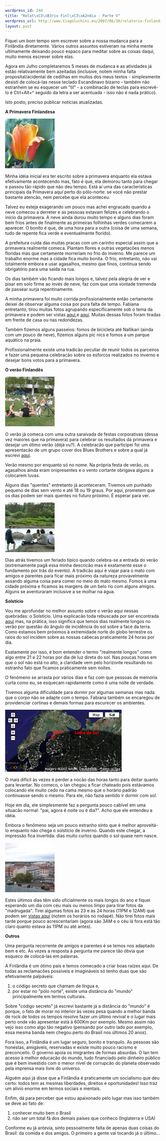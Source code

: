```yaml
--- 
wordpress_id: 244
title: "Relat\xC3\xB3rio Finl\xC3\xA2ndia - Parte V"
wordpress_url: http://www.tiagoluchini.eu/2007/06/30/relatorio-finlandia-parte-v/
layout: post
---
```

Fiquei um bom tempo sem escrever sobre a nossa mudanca para a Finlândia diretamente. Vários outros assuntos estiveram na minha mente ultimamente deixando pouco espaco para meditar sobre as coisas daqui, muito menos escrever sobre elas.

Agora em Julho completaremos 5 meses de mudanca e as atividades já estão relativamente bem azeitadas (inclusive, notem minha falta proposital/acidental de cedilhas em muitos dos meus textos - simplesmente desisti de colocá-las nesse teclado Escandinavo bizarro - também não estranhem se eu esquecer um "til" - a combinacão de teclas para escrevê-lo é Ctrl+Alt+^ seguido da letra a ser acentuada - isso não é nada prático).

Isto posto, preciso publicar notícias atualizadas.

**A Primavera Finlandesa**

![Primavera](/wp-content/uploads/2007/06/primavera.jpg)

Minha idéia inicial era ter escrito sobre a primavera enquanto ela estava efetivamente acontecendo mas, fato é que, ela demorou tanto para chegar e passou tão rápido que não deu tempo. Está aí uma das características principais da Primavera aqui perto do pólo-norte: se você não prestar bastante atencão, nem percebe que ela aconteceu.

Talvez eu esteja exagerando um pouco mas achei engracado quando a neve comecou a derreter e as pessoas estavam felizes e celebrando o início da primavera. A neve ainda durou muito tempo e alguns dias foram bem frios antes de finalmente as primeiras folhinhas verdes comecarem a aparecer. O bonito é que, de uma hora para a outra (coisa de uma semana, tudo de repente fica verde e eventualmente florido).

A prefeitura cuida das muitas pracas com um carinho especial assim que a primavera realmente comeca. Plantam flores e outras vegetacões menos floridas mas que certamente morreriam no frio do inverno. Me parece um trabalho enorme mas a cidade fica muito bonita. O frio, entretanto, não vai totalmente embora e usar agasalhos, mesmo que finos, continua sendo obrigatório para uma saída na rua.

Os dias também vão ficando mais longos e, talvez pela alegria de ver e pisar em solo firme ao invés de neve, faz com que uma vontade tremenda de passear surja repentinamente.

A minha primavera foi muito corrida profissionalmente então certamente deixei de observar alguma coisa por pura falta de tempo. Fabiana entretanto, tirou muitas fotos agrupando especificamente sob o tema da primavera e podem ser vistas <a href="http://picasaweb.google.com/fabiana.luchini/0604FotosDaPrimavera" target="_blank">aqui </a>e <a href="http://picasaweb.google.com/fabiana.luchini/PrimaveraFlorida" target="_blank">aqui</a>. Muitas dessas fotos foram tiradas em frente de casa ou nas redondezas.

Também fizemos alguns passeios: fomos de bicicleta até Nallikari (ainda com um pouco de neve), fizemos alguns pic nics e fomos a um parque aquático na praia.

Profissionalmente existe uma tradicão peculiar de reunir todos os parceiros e fazer uma pequena celebracão sobre os esforcos realizados no inverno e desejar bons votos para a primavera.

**O verão Finlandês**

![Verão](/wp-content/uploads/2007/06/summer.jpg)

O verão já comeca com uma outra saraivada de festas corporativas (dessa vez maiores que na primavera) para celebrar os resultados da primavera e desejar um ótimo verão (déjà vu?). A celebracão que participei foi uma apresentacão de um grupo cover dos Blues Brothers e sobre a qual já escrevi [aqui](/2007/06/15/blues-brothers/).

Verão mesmo por enquanto só no nome. Na própria festa de verão, os agasalhos ainda eram onipresentes e o vento cortante obrigava alguns a colocarem luvas.

Alguns dias "quentes" entretanto já aconteceram. Tivemos um punhado pequeno de dias sem vento e até 18 ou 19 graus. Por aqui, prometem que os dias podem ser mais quentes no futuro próximo. É esperar para ver.

![Verão](/wp-content/uploads/2007/06/summer2.jpg)

Dias atrás tivemos um feriado típico quando celebra-se a entrada do verão (extremamente pagã essa minha descricão mas é exatamente esse o fundamento por trás do evento). A tradicão aqui é viajar para o mato com amigos e parentes para ficar mais próximo da natureza provavelmente assando alguma coisa para comer no meio do mato mesmo. Fomos à uma cidade próxima e ficamos às margens de um belo rio com alguns amigos. Alguns se aventuraram inclusive a se molhar na água.

**Solstício**

Vou me aprofundar no melhor assunto sobre o verão aqui nessas quebradas: o Solstício. Uma explicacão toda rebuscada por ser encontrada <a href="http://pt.wikipedia.org/wiki/Solst%C3%ADcio" target="_blank">aqui</a> mas, na prática, isso significa que temos dias realmente longos no verão por questão do ângulo de incidência do sol sobre a face da terra. Como estamos bem próximos à extremidade norte do globo terrestre os raios do sol incidem sobre as nossas cabecas praticamente 24 horas por dia.

Exatamente por isso, é bom entender o termo "realmente longos" como algo entre 21 e 22 horas por dia de luz direta do sol. Nas poucas horas em que o sol não está no alto, a claridade vem pelo horizonte resultando no estranho fato que ficamos praticamente sem noites.

O fenômeno se arrasta por vários dias e faz com que pessoas de memória curta como eu, se esquecam rapidamente como é uma noite de verdade.

Tivemos alguma dificuldade para dormir por algumas semanas mas nada que o corpo não se adapte com o tempo. Fabiana também se encaregou de providenciar cortinas e demais formas para escurecer os ambientes.

![Solstício](/wp-content/uploads/2007/06/solsticio.png)

O mais difícil às vezes é perder a nocão das horas tanto para deitar quanto para levantar. No comeco, o Ian chegou a ficar chateado pois estávamos colocando ele muito cedo na cama mesmo que o horário padrão continuasse sendo o mesmo. Para ele, não fazia sentido ir dormir com sol.

Hoje em dia, ele simplesmente faz a pergunta pouco cabível em uma situacão normal: "pai, agora é noite ou é dia?". Acho que ele entendeu a idéia.

Embora o fenômeno seja um pouco estranho sinto que é melhor aproveitá-lo enquanto não chega o solstício de inverno. Quando este chegar, a impressão fica invertida: dias muito curtos quando o sol quase nem nasce.

![Noite de Verão](/wp-content/uploads/2007/06/noite.jpg)

Estes últimos dias têm sido oficialmente os mais longos do ano e fiquei esperando um dia com céu mais ou menos limpo para tirar fotos da "madrugada". Tirei algumas fotos às 23 e às 24 horas (11PM e 12AM) que podem ser <a href="http://picasaweb.google.com/tiagoluchini/FotosDaNoite29Jun07" target="_blank">vistas aqui</a> (notem os horários no rodapé). Não tirei fotos mais tarde porque pouco acrescentariam (agora são 3AM e o céu lá fora está tão claro quanto estava às 11PM ou até antes).

**Outros**

Uma pergunta recorrente de amigos e parentes é se temos nos adaptado bem e etc. Às vezes a resposta à pergunta me parece tão óbvia que esqueco de colocá-las em palavras.

A Finlândia é um ótimo país e temos comecado a criar boas raízes aqui. De todas as reclamacões possíveis e imagináveis só tenho duas que são efetivamente palpáveis:

1. o código secreto que chamam de língua e,
2. por estar no "pólo norte", existe uma distância do "mundo" principalmente em termos culturais.

Sobre "código secreto" já escrevi bastante já a distância do "mundo" é porque, o fato de morar no interior às vezes pesa quando a melhor banda de rock de todos os tempos resolve fazer um último revival e o lugar mais perto onde vão apresentar está à 600Km por exemplo. Mesmo assim não vejo isso como algo tão negativo (pensando por outro lado por exemplo, essa mesma banda nem chegou perto do Brasil nos últimos 20 anos).

Fora isso, a Finlândia é um lugar seguro, bonito e tranquilo. As pessoas são honestas, amigáveis, reservadas e existe muito pouco racismo e preconceito. O governo apoia os imigrantes de formas absurdas. O Ian tem acesso à melhor educacão do mundo, tudo financiado pelo dinheiro público que é bem investido com o menor nível de corrupcão do planeta observado pela imprensa mais livre do universo.

Alguém aqui já disse que a Finlândia é praticamente um socialismo que deu certo: todos tem as mesmas liberdades, direitos e oportunidades! Isso traz um alívio enorme em termos sociais e mentais.

Enfim, dá para perceber que estou apaixonado pelo lugar mas isso também se deve ao fato de:

1. conhecer muito bem o Brasil
2. não ser um total fã dos demais países que conheco (Inglaterra e USA)

Conforme eu já antevia, sinto pessoalmente falta de apenas duas coisas do Brasil: da comida e dos amigos. O primeiro a gente vai tocando já o último...
